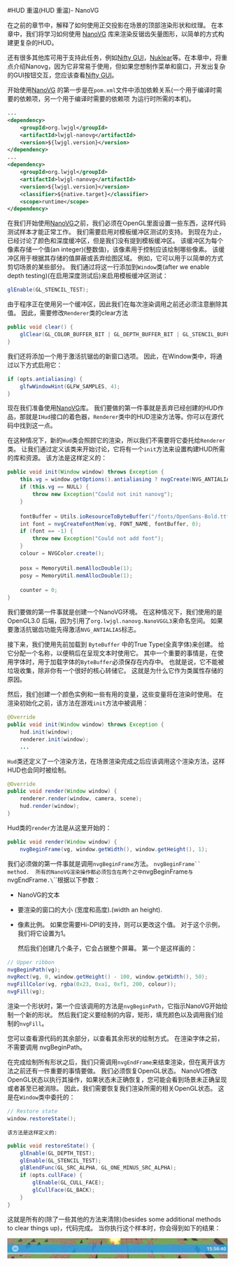 #HUD 重温(HUD 重温)- NanoVG

在之前的章节中，解释了如何使用正交投影在场景的顶部渲染形状和纹理。 在本章中，我们将学习如何使用 [NanoVG](https://github.com/memononen/nanovg) 库来渲染反锯齿矢量图形，以简单的方式构建更复杂的HUD。

还有很多其他库可用于支持此任务，例如[Nifty GUI](https://github.com/nifty-gui/nifty-gui)，[Nuklear](https://github.com/vurtun/nuklear)等。在本章中，将重点介绍Nanovg，因为它非常易于使用，但如果您想制作菜单和窗口，开发出复杂的GUI按钮交互，您应该查看[Nifty GUI](https://github.com/nifty-gui/nifty-gui)。

开始使用[NanoVG](https://github.com/memononen/nanovg) 的第一步是在`pom.xml`文件中添加依赖关系\(一个用于编译时需要的依赖项，另一个用于编译时需要的依赖项 为运行时所需的本机\)。

```xml
...
<dependency>
    <groupId>org.lwjgl</groupId>
    <artifactId>lwjgl-nanovg</artifactId>
    <version>${lwjgl.version}</version>
</dependency>
...
<dependency>
    <groupId>org.lwjgl</groupId>
    <artifactId>lwjgl-nanovg</artifactId>
    <version>${lwjgl.version}</version>
    <classifier>${native.target}</classifier>
    <scope>runtime</scope>
</dependency>
```
在我们开始使用[NanoVG](https://github.com/memononen/nanovg)之前，我们必须在OpenGL里面设置一些东西，这样代码测试样本才能正常工作。 我们需要启用对模板缓冲区测试的支持。 到现在为止，已经讨论了颜色和深度缓冲区，但是我们没有提到模板缓冲区。 该缓冲区为每个像素存储一个值\(an integer\)\(整数值\)，该像素用于控制应该绘制哪些像素。 该缓冲区用于根据其存储的值屏蔽或丢弃绘图区域。 例如，它可以用于以简单的方式剪切场景的某些部分。 我们通过将这一行添加到`Window`类\(after we enable depth testing\)\(在启用深度测试后\)来启用模板缓冲区测试：

```java
glEnable(GL_STENCIL_TEST);
```

由于程序正在使用另一个缓冲区，因此我们在每次渲染调用之前还必须注意删除其值。 因此，需要修改`Renderer`类的clear方法

```java
public void clear() {
    glClear(GL_COLOR_BUFFER_BIT | GL_DEPTH_BUFFER_BIT | GL_STENCIL_BUFFER_BIT);
}
```

我们还将添加一个用于激活抗锯齿的新窗口选项。 因此，在Window类中，将通过以下方式启用它：

```java
if (opts.antialiasing) {
    glfwWindowHint(GLFW_SAMPLES, 4);
}
```

现在我们准备使用[NanoVG](https://github.com/memononen/nanovg)库。 我们要做的第一件事就是丢弃已经创建的HUD作品，那就是`IHud`接口的着色器，`Renderer`类中的HUD渲染方法等。你可以在源代码中找到这一点。

在这种情况下，新的`Hud`类会照顾它的渲染，所以我们不需要将它委托给`Renderer`类。 让我们通过定义该类来开始讨论，它将有一个`init`方法来设置构建HUD所需的库和资源。 该方法是这样定义的：

```java
public void init(Window window) throws Exception {
    this.vg = window.getOptions().antialiasing ? nvgCreate(NVG_ANTIALIAS | NVG_STENCIL_STROKES) : nvgCreate(NVG_STENCIL_STROKES);
    if (this.vg == NULL) {
        throw new Exception("Could not init nanovg");
    }

    fontBuffer = Utils.ioResourceToByteBuffer("/fonts/OpenSans-Bold.ttf", 150 * 1024);
    int font = nvgCreateFontMem(vg, FONT_NAME, fontBuffer, 0);
    if (font == -1) {
        throw new Exception("Could not add font");
    }
    colour = NVGColor.create();

    posx = MemoryUtil.memAllocDouble(1);
    posy = MemoryUtil.memAllocDouble(1);

    counter = 0;
}
```
我们要做的第一件事就是创建一个NanoVG环境。 在这种情况下，我们使用的是OpenGL3.0 后端，因为引用了`org.lwjgl.nanovg.NanoVGGL3`来命名空间。 如果要激活抗锯齿功能先得激活`NVG_ANTIALIAS`标志。

接下来，我们使用先前加载到 `ByteBuffer` 中的True Type(全真字体)来创建。 给它分配一个名称，以便稍后在呈现文本时使用它。 其中一个重要的事情是，在使用字体时，用于加载字体的`ByteBuffer`必须保存在内存中。 也就是说，它不能被垃圾收集，除非你有一个很好的核心转储它。 这就是为什么它作为类属性存储的原因。

然后，我们创建一个颜色实例和一些有用的变量，这些变量将在渲染时使用。 在渲染初始化之前，该方法在游戏`init`方法中被调用：

```java
@Override
public void init(Window window) throws Exception {
    hud.init(window);
    renderer.init(window);
    ...
```

`Hud`类还定义了一个渲染方法，在场景渲染完成之后应该调用这个渲染方法，这样HUD也会同时被绘制。

```java
@Override
public void render(Window window) {
    renderer.render(window, camera, scene);
    hud.render(window);
}
```

Hud类的`render`方法是从这里开始的：

```java
public void render(Window window) {
    nvgBeginFrame(vg, window.getWidth(), window.getHeight(), 1);
```

我们必须做的第一件事就是调用`nvgBeginFrame`方法。 ```nvgBeginFrame``  method.  所有的NanoVG渲染操作都必须包含在两个之中```nvgBeginFrame`与`nvgEndFrame`.\`\`\`根据以下参数：

* NanoVG的文本
* 要渲染的窗口的大小 \(宽度和高度\).\(width an height\).
* 像素比例。 如果您需要Hi-DPI的支持，则可以更改这个值。 对于这个示例，我们将它设置为1。

    然后我们创建几个条子，它会占据整个屏幕。 第一个是这样画的：

```java
// Upper ribbon
nvgBeginPath(vg);
nvgRect(vg, 0, window.getHeight() - 100, window.getWidth(), 50);
nvgFillColor(vg, rgba(0x23, 0xa1, 0xf1, 200, colour));
nvgFill(vg);
```

渲染一个形状时，第一个应该调用的方法是`nvgBeginPath`，它指示NanoVG开始绘制一个新的形状。 然后我们定义要绘制的内容，矩形，填充颜色以及调用我们绘制的`nvgFill`。

您可以查看源代码的其余部分，以查看其余形状的绘制方式。 在渲染字体之前，不需要调用 nvgBeginPath。

在完成绘制所有形状之后，我们只需调用`nvgEndFrame`来结束渲染，但在离开该方法之前还有一件重要的事情要做。 我们必须恢复OpenGL状态。 NanoVG修改OpenGL状态以执行其操作，如果状态未正确恢复，您可能会看到场景未正确呈现或者甚至已被消除。 因此，我们需要恢复我们渲染所需的相关OpenGL状态。 这是在`Window`类中委托的：

```java
// Restore state
window.restoreState();
```

    该方法是这样定义的:

```java
public void restoreState() {
    glEnable(GL_DEPTH_TEST);
    glEnable(GL_STENCIL_TEST);
    glBlendFunc(GL_SRC_ALPHA, GL_ONE_MINUS_SRC_ALPHA);
    if (opts.cullFace) {
        glEnable(GL_CULL_FACE);
        glCullFace(GL_BACK);
    }
}
```

这就是所有的\(除了一些其他的方法来清除\)\(besides some additional methods to clear things up\)，代码完成。 当你执行这个样本时，你会得到如下的结果：

![HUD](_static/24/hud.png)


